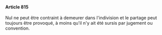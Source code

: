 #### Article 815

Nul ne peut être contraint à demeurer dans l'indivision et le partage peut toujours être provoqué, à moins qu'il n'y ait été sursis par jugement ou convention.

